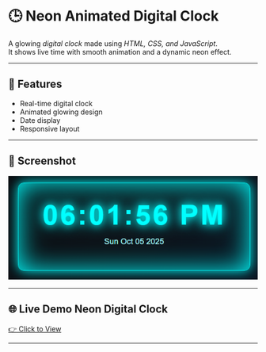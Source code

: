 # 🕒 Neon Animated Digital Clock

A glowing *digital clock* made using *HTML, CSS, and JavaScript*.  
It shows live time with smooth animation and a dynamic neon effect.

---

## 🚀 Features
- Real-time digital clock
- Animated glowing design
- Date display
- Responsive layout

---

## 📸 Screenshot
![Digital Clock Screenshot](screenshot.png)

---

## 🌐 Live Demo Neon Digital Clock
[👉 Click to View](https://xyzvikram.github.io/neon-digital-clock/)

---
